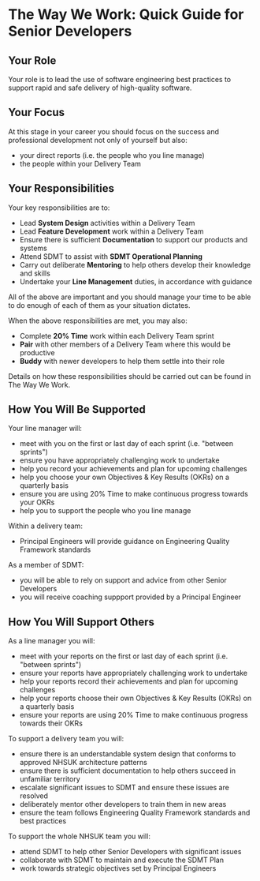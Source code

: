 
# The Way We Work: Quick Guide for Senior Developers

## Your Role

Your role is to lead the use of software engineering best practices to support rapid and safe delivery of high-quality software.

## Your Focus

At this stage in your career you should focus on the success and professional development not only of yourself but also:

- your direct reports (i.e. the people who you line manage)
- the people within your Delivery Team

## Your Responsibilities

Your key responsibilities are to:

- Lead **System Design** activities within a Delivery Team
- Lead **Feature Development** work within a Delivery Team
- Ensure there is sufficient **Documentation** to support our products and systems
- Attend SDMT to assist with **SDMT Operational Planning**
- Carry out deliberate **Mentoring** to help others develop their knowledge and skills
- Undertake your **Line Management** duties, in accordance with guidance

All of the above are important and you should manage your time to be able to do enough of each of them as your situation dictates.

When the above responsibilities are met, you may also:

- Complete **20% Time** work within each Delivery Team sprint
- **Pair** with other members of a Delivery Team where this would be productive
- **Buddy** with newer developers to help them settle into their role

Details on how these responsibilities should be carried out can be found in The Way We Work.

## How You Will Be Supported

Your line manager will:

- meet with you on the first or last day of each sprint (i.e. "between sprints")
- ensure you have appropriately challenging work to undertake
- help you record your achievements and plan for upcoming challenges
- help you choose your own Objectives & Key Results (OKRs) on a quarterly basis
- ensure you are using 20% Time to make continuous progress towards your OKRs
- help you to support the people who you line manage

Within a delivery team:

- Principal Engineers will provide guidance on Engineering Quality Framework standards

As a member of SDMT:

- you will be able to rely on support and advice from other Senior Developers
- you will receive coaching suppport provided by a Principal Engineer

## How You Will Support Others

As a line manager you will:

- meet with your reports on the first or last day of each sprint (i.e. "between sprints")
- ensure your reports have appropriately challenging work to undertake
- help your reports record their achievements and plan for upcoming challenges
- help your reports choose their own Objectives & Key Results (OKRs) on a quarterly basis
- ensure your reports are using 20% Time to make continuous progress towards their OKRs

To support a delivery team you will:

- ensure there is an understandable system design that conforms to approved NHSUK architecture patterns
- ensure there is sufficient documentation to help others succeed in unfamiliar territory
- escalate significant issues to SDMT and ensure these issues are resolved
- deliberately mentor other developers to train them in new areas
- ensure the team follows Engineering Quality Framework standards and best practices

To support the whole NHSUK team you will:

- attend SDMT to help other Senior Developers with significant issues
- collaborate with SDMT to maintain and execute the SDMT Plan
- work towards strategic objectives set by Principal Engineers




